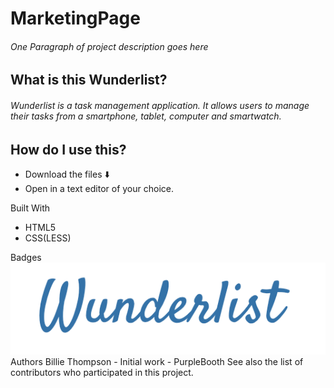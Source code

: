 # MarketingPage
###### One Paragraph of project description goes here

## What is this Wunderlist?
###### Wunderlist is a task management application. It allows users to manage their tasks from a smartphone, tablet, computer and smartwatch.

## How do I use this?
* Download the files ⬇️
* Open in a text editor of your choice.

Built With
* HTML5
* CSS(LESS)

Badges
![Wunderlist Logo](https://github.com/BuildWeekWunderlist6/MarketingPage/blob/master/img/logo.png)
Authors
Billie Thompson - Initial work - PurpleBooth
See also the list of contributors who participated in this project.